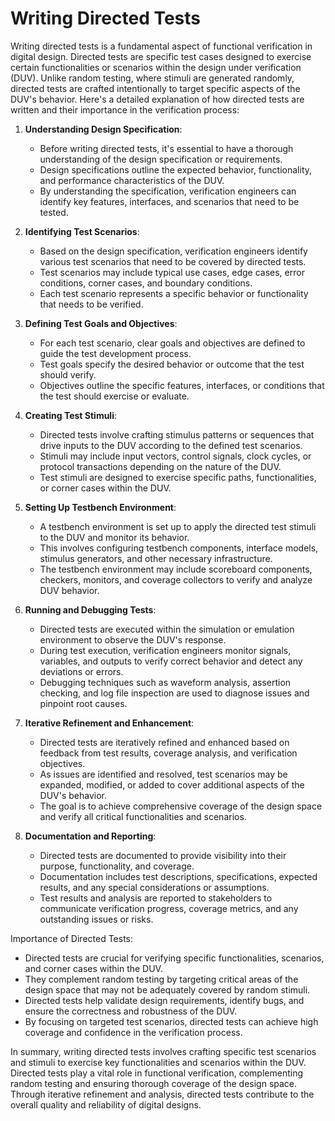 # Writing Directed Tests

Writing directed tests is a fundamental aspect of functional verification in digital design. Directed tests are specific test cases designed to exercise certain functionalities or scenarios within the design under verification (DUV). Unlike random testing, where stimuli are generated randomly, directed tests are crafted intentionally to target specific aspects of the DUV's behavior. Here's a detailed explanation of how directed tests are written and their importance in the verification process:

1. **Understanding Design Specification**:
   - Before writing directed tests, it's essential to have a thorough understanding of the design specification or requirements.
   - Design specifications outline the expected behavior, functionality, and performance characteristics of the DUV.
   - By understanding the specification, verification engineers can identify key features, interfaces, and scenarios that need to be tested.

2. **Identifying Test Scenarios**:
   - Based on the design specification, verification engineers identify various test scenarios that need to be covered by directed tests.
   - Test scenarios may include typical use cases, edge cases, error conditions, corner cases, and boundary conditions.
   - Each test scenario represents a specific behavior or functionality that needs to be verified.

3. **Defining Test Goals and Objectives**:
   - For each test scenario, clear goals and objectives are defined to guide the test development process.
   - Test goals specify the desired behavior or outcome that the test should verify.
   - Objectives outline the specific features, interfaces, or conditions that the test should exercise or evaluate.

4. **Creating Test Stimuli**:
   - Directed tests involve crafting stimulus patterns or sequences that drive inputs to the DUV according to the defined test scenarios.
   - Stimuli may include input vectors, control signals, clock cycles, or protocol transactions depending on the nature of the DUV.
   - Test stimuli are designed to exercise specific paths, functionalities, or corner cases within the DUV.

5. **Setting Up Testbench Environment**:
   - A testbench environment is set up to apply the directed test stimuli to the DUV and monitor its behavior.
   - This involves configuring testbench components, interface models, stimulus generators, and other necessary infrastructure.
   - The testbench environment may include scoreboard components, checkers, monitors, and coverage collectors to verify and analyze DUV behavior.

6. **Running and Debugging Tests**:
   - Directed tests are executed within the simulation or emulation environment to observe the DUV's response.
   - During test execution, verification engineers monitor signals, variables, and outputs to verify correct behavior and detect any deviations or errors.
   - Debugging techniques such as waveform analysis, assertion checking, and log file inspection are used to diagnose issues and pinpoint root causes.

7. **Iterative Refinement and Enhancement**:
   - Directed tests are iteratively refined and enhanced based on feedback from test results, coverage analysis, and verification objectives.
   - As issues are identified and resolved, test scenarios may be expanded, modified, or added to cover additional aspects of the DUV's behavior.
   - The goal is to achieve comprehensive coverage of the design space and verify all critical functionalities and scenarios.

8. **Documentation and Reporting**:
   - Directed tests are documented to provide visibility into their purpose, functionality, and coverage.
   - Documentation includes test descriptions, specifications, expected results, and any special considerations or assumptions.
   - Test results and analysis are reported to stakeholders to communicate verification progress, coverage metrics, and any outstanding issues or risks.

Importance of Directed Tests:
   - Directed tests are crucial for verifying specific functionalities, scenarios, and corner cases within the DUV.
   - They complement random testing by targeting critical areas of the design space that may not be adequately covered by random stimuli.
   - Directed tests help validate design requirements, identify bugs, and ensure the correctness and robustness of the DUV.
   - By focusing on targeted test scenarios, directed tests can achieve high coverage and confidence in the verification process.

In summary, writing directed tests involves crafting specific test scenarios and stimuli to exercise key functionalities and scenarios within the DUV. Directed tests play a vital role in functional verification, complementing random testing and ensuring thorough coverage of the design space. Through iterative refinement and analysis, directed tests contribute to the overall quality and reliability of digital designs.
